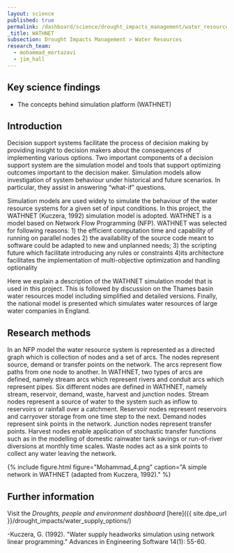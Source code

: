 ```yaml
---
layout: science
published: true
permalink: /dashboard/science/drought_impacts_management/water_resources/wathnet/
_title: WATHNET
subsection: Drought Impacts Management > Water Resources
research_team:
  - mohammad_mortazavi
  - jim_hall
---
```

## Key science findings

* The concepts behind simulation platform (WATHNET) 

## Introduction 

Decision support systems facilitate the process of decision making by providing insight to decision makers about the consequences of implementing various options. Two important components of a decision support system are the simulation model and tools that support optimizing outcomes important to the decision maker. Simulation models allow investigation of system behaviour under historical and future scenarios. In particular, they assist in answering “what-if” questions.

Simulation models are used widely to simulate the behaviour of the water resource systems for a given set of input conditions. In this project, the WATHNET (Kuczera, 1992) simulation model is adopted. WATHNET is a model based on Network Flow Programming (NFP). WATHNET was selected for following reasons: 1) the efficient computation time and capability of running on parallel nodes 2) the availability of the source code meant to software could be adapted to new and unplanned needs; 3) the scripting future which facilitate introducing any rules or constraints 4)its architecture facilitates the implementation of multi-objective optimization and handling optionality  

Here we explain a description of the WATHNET simulation model that is used in this project. This is followed by discussion on the Thames basin water resources model including simplified and detailed versions. Finally, the national model is presented which simulates water resources of large water companies in England.

## Research methods

In an NFP model the water resource system is represented as a directed graph which is collection of nodes and a set of arcs. The nodes represent source, demand or transfer points on the network. The arcs represent flow paths from one node to another. In WATHNET, two types of arcs are defined, namely stream arcs which represent rivers and conduit arcs which represent pipes. Six different nodes are defined in WATHNET, namely stream, reservoir, demand, waste, harvest and junction nodes. Stream nodes represent a source of water to the system such as inflow to reservoirs or rainfall over a catchment. Reservoir nodes represent reservoirs and carryover storage from one time step to the next. Demand nodes represent sink points in the network. Junction nodes represent transfer points. Harvest nodes enable application of stochastic transfer functions such as in the modelling of domestic rainwater tank savings or run-of-river diversions at monthly time scales. Waste nodes act as a sink points to collect any water leaving the network.

{% include 
	figure.html 
	figure="Mohammad_4.png" 
	caption="A simple network in WATHNET (adapted from Kuczera, 1992)." 
%}

## Further information
Visit the _Droughts, people and environment dashboard_ [here]({{ site.dpe_url }}/drought_impacts/water_supply_options/)

-Kuczera, G. (1992). "Water supply headworks simulation using network linear programming." Advances in Engineering Software 14(1): 55-60.
